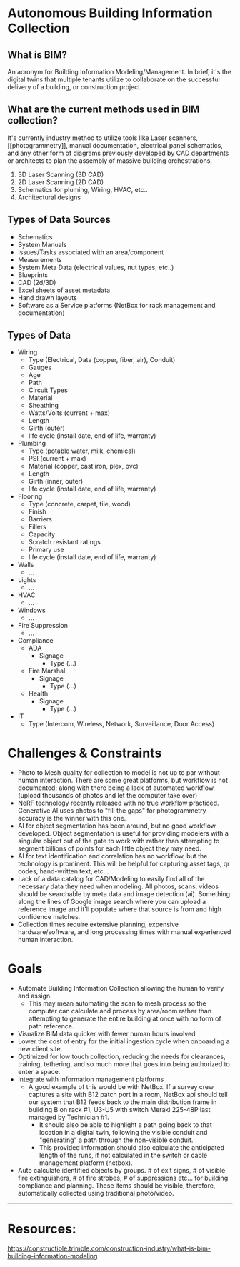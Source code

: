 # Autonomous Building Information Collection

## What is BIM?
An acronym for Building Information Modeling/Management. In brief, it's the digital twins that multiple tenants utilize to collaborate on the successful delivery of a building, or construction project. 

## What are the current methods used in BIM collection? 
It's currently industry method to utilize tools like Laser scanners, [[photogrammetry]], manual documentation, electrical panel schematics, and any other form of diagrams previously developed by CAD departments or architects to plan the assembly of massive building orchestrations. 
1. 3D Laser Scanning (3D CAD)
2. 2D Laser Scanning (2D CAD)
3. Schematics for pluming, Wiring, HVAC, etc.. 
4. Architectural designs 

## Types of Data Sources
- Schematics
- System Manuals
- Issues/Tasks associated with an area/component
- Measurements
- System Meta Data (electrical values, nut types, etc..)
- Blueprints
- CAD (2d/3D)
- Excel sheets of asset metadata
- Hand drawn layouts
- Software as a Service platforms (NetBox for rack management and documentation)

## Types of Data
- Wiring
  - Type (Electrical, Data (copper, fiber, air), Conduit)
  - Gauges
  - Age
  - Path
  - Circuit Types
  - Material
  - Sheathing 
  - Watts/Volts (current + max)
  - Length
  - Girth (outer)
  - life cycle (install date, end of life, warranty)
- Plumbing
  - Type (potable water, milk, chemical)
  - PSI (current + max)
  - Material (copper, cast iron, plex, pvc)
  - Length
  - Girth (inner, outer)
  - life cycle (install date, end of life, warranty)
- Flooring
  - Type (concrete, carpet, tile, wood)
  - Finish
  - Barriers
  - Fillers
  - Capacity
  - Scratch resistant ratings
  - Primary use
  - life cycle (install date, end of life, warranty)
- Walls
  - ...
- Lights
  - ...
- HVAC
  - ...
- Windows
  - ...
- Fire Suppression
  - ...
- Compliance
  - ADA
    - Signage
      - Type (...)
  - Fire Marshal 
    - Signage 
      - Type (...)
  - Health
    - Signage
      - Type (...)
- IT
  - Type (Intercom, Wireless, Network, Surveillance, Door Access)






# Challenges & Constraints
- Photo to Mesh quality for collection to model is not up to par without human interaction. There are some great platforms, but workflow is not documented; along with there being a lack of automated workflow. (upload thousands of photos and let the computer take over)
- NeRF technology recently released with no true workflow practiced. Generative AI uses photos to "fill the gaps" for photogrammetry - accuracy is the winner with this one. 
- AI for object segmentation has been around, but no good workflow developed. Object segmentation is useful for providing modelers with a singular object out of the gate to work with rather than attempting to segment billions of points for each little object they may need. 
- AI for text identification and correlation has no workflow, but the technology is prominent. This will be helpful for capturing asset tags, qr codes, hand-written text, etc...
- Lack of a data catalog for CAD/Modeling to easily find all of the necessary data they need when modeling. All photos, scans, videos should be searchable by meta data and image detection (ai). Something along the lines of Google image search where you can upload a reference image and it'll populate where that source is from and high confidence matches. 
- Collection times require extensive planning, expensive hardware/software, and long processing times with manual experienced human interaction. 

# Goals
- Automate Building Information Collection allowing the human to verify and assign. 
  - This may mean automating the scan to mesh process so the computer can calculate and process by area/room rather than attempting to generate the entire building at once with no form of path reference. 
- Visualize BIM data quicker with fewer human hours involved
- Lower the cost of entry for the initial ingestion cycle when onboarding a new client site. 
- Optimized for low touch collection, reducing the needs for clearances, training, tethering, and so much more that goes into being authorized to enter a space. 
- Integrate with information management platforms 
  - A good example of this would be with NetBox. If a survey crew captures a site with B12 patch port in a room, NetBox api should tell our system that B12 feeds back to the main distribution frame in building B on rack #1, U3-U5 with switch Meraki 225-48P last managed by Technician #1. 
    - It should also be able to highlight a path going back to that location in a digital twin, following the visible conduit and "generating" a path through the non-visible conduit. 
    - This provided information should also calculate the anticipated length of the runs, if not calculated in the switch or cable management platform (netbox). 
- Auto calculate identified objects by groups. # of exit signs, # of visible fire extinguishers, # of fire strobes, # of suppressions etc... for building compliance and planning. These items should be visible, therefore, automatically collected using traditional photo/video. 


--- 

# Resources: 
https://constructible.trimble.com/construction-industry/what-is-bim-building-information-modeling 

